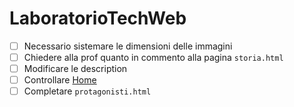 # LaboratorioTechWeb
- [ ] Necessario sistemare le dimensioni delle immagini
- [ ] Chiedere alla prof quanto in commento alla pagina `storia.html`
- [ ] Modificare le description
- [ ] Controllare <a href="../index.html" xml:lang="en">Home</a>
- [ ] Completare `protagonisti.html` 
